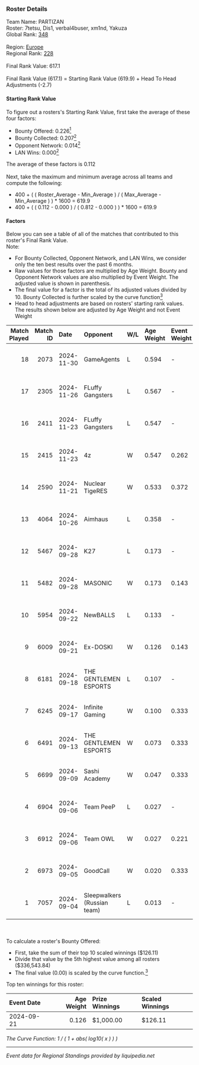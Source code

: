 ### Roster Details<br />
Team Name: PARTIZAN<br />
Roster: 7tetsu, Dis1, verbal4buser, xm1nd, Yakuza<br />
Global Rank: [348](../../standings_global_2025_03_01.md)<br />
<br />
Region: [Europe]( ../../standings_europe_2025_03_01.md)<br />
Regional Rank: [228]( ../../standings_europe_2025_03_01.md)<br />
<br />
Final Rank Value:  617.1<br />
<br />
Final Rank Value (617.1) = Starting Rank Value (619.9) + Head To Head Adjustments (-2.7)<br />

#### Starting Rank Value<br />
To figure out a rosters's Starting Rank Value, first take the average of these four factors:<br />
- Bounty Offered: 0.226[<sup>1</sup>](#table2)
- Bounty Collected: 0.207[<sup>2</sup>](#table1)
- Opponent Network: 0.014[<sup>2</sup>](#table1)
- LAN Wins: 0.000[<sup>2</sup>](#table1)

The average of these factors is 0.112<br />
<br />
Next, take the maximum and minimum average across all teams and compute the following:<br />
- 400 + ( ( Roster_Average - Min_Average ) / ( Max_Average - Min_Average ) ) * 1600 = 619.9
- 400 + ( ( 0.112 - 0.000 ) / ( 0.812 - 0.000 ) ) * 1600 = 619.9


#### Factors<br />
Below you can see a table of all of the matches that contributed to this roster's Final Rank Value.<br />
Note:<br />

- For Bounty Collected, Opponent Network, and LAN Wins, we consider only the ten best results over the past 6 months.
- Raw values for those factors are multiplied by Age Weight. Bounty and Opponent Network values are also multiplied by Event Weight. The adjusted value is shown in parenthesis.
- The final value for a factor is the total of its adjusted values divided by 10. Bounty Collected is further scaled by the curve function[<sup>3</sup>](#curveFunction)
- Head to head adjustments are based on rosters' starting rank values. The results shown below are adjusted by Age Weight and not Event Weight
<span id="table1"></span><br />


| Match Played | Match ID | Date       | Opponent                    | W/L | Age Weight | Event Weight | Bounty Collected | Opponent Network | LAN Wins  | H2H Adj. | Roster                                    |
| -: | -: | :- | :- | :- | :- | :- | :- | :- | :- | -: | :- |
|           18 |     2073 | 2024-11-30 | GameAgents                  | L   | 0.594      | -            | -                | -                | -         |    -9.59 | 7tetsu, Dis1, verbal4buser, xm1nd, Yakuza |
|           17 |     2305 | 2024-11-26 | FLuffy Gangsters            | L   | 0.567      | -            | -                | -                | -         |    -4.00 | 7tetsu, Dis1, verbal4buser, xm1nd, Yakuza |
|           16 |     2411 | 2024-11-23 | FLuffy Gangsters            | L   | 0.547      | -            | -                | -                | -         |    -4.07 | 7tetsu, Dis1, verbal4buser, xm1nd, Yakuza |
|           15 |     2415 | 2024-11-23 | 4z                          | W   | 0.547      | 0.262        | 0.004 (0.001)    | 0.156 (0.022)    | 0 (0.000) |     9.12 | 7tetsu, Dis1, verbal4buser, xm1nd, Yakuza |
|           14 |     2590 | 2024-11-21 | Nuclear TigeRES             | W   | 0.533      | 0.372        | 0.004 (0.001)    | 0.541 (0.107)    | 0 (0.000) |    12.54 | 7tetsu, Dis1, verbal4buser, xm1nd, Yakuza |
|           13 |     4064 | 2024-10-26 | Aimhaus                     | L   | 0.358      | -            | -                | -                | -         |    -7.80 | 7tetsu, Dis1, Wadeshot, xm1nd, Yakuza     |
|           12 |     5467 | 2024-09-28 | K27                         | L   | 0.173      | -            | -                | -                | -         |    -0.89 | 7tetsu, Dis1, reNIK, xm1nd, Yakuza        |
|           11 |     5482 | 2024-09-28 | MASONIC                     | W   | 0.173      | 0.143        | 0.000 (0.000)    | 0.000 (0.000)    | 0 (0.000) |     1.22 | 7tetsu, Dis1, reNIK, xm1nd, Yakuza        |
|           10 |     5954 | 2024-09-22 | NewBALLS                    | L   | 0.133      | -            | -                | -                | -         |    -1.93 | 7tetsu, Dis1, reNIK, xm1nd, Yakuza        |
|            9 |     6009 | 2024-09-21 | Ex-DOSKI                    | W   | 0.126      | 0.143        | 0.000 (0.000)    | 0.021 (0.000)    | 0 (0.000) |     0.89 | 7tetsu, Dis1, reNIK, xm1nd, Yakuza        |
|            8 |     6181 | 2024-09-18 | THE GENTLEMEN ESPORTS       | L   | 0.107      | -            | -                | -                | -         |    -1.44 | 7tetsu, Dis1, reNIK, xm1nd, Yakuza        |
|            7 |     6245 | 2024-09-17 | Infinite Gaming             | W   | 0.100      | 0.333        | 0.000 (0.000)    | 0.009 (0.000)    | 0 (0.000) |     1.43 | 7tetsu, Dis1, reNIK, xm1nd, Yakuza        |
|            6 |     6491 | 2024-09-13 | THE GENTLEMEN ESPORTS       | W   | 0.073      | 0.333        | 0.001 (0.000)    | 0.187 (0.005)    | 0 (0.000) |     1.32 | 7tetsu, Dis1, reNIK, xm1nd, Yakuza        |
|            5 |     6699 | 2024-09-09 | Sashi Academy               | W   | 0.047      | 0.333        | 0.001 (0.000)    | 0.280 (0.004)    | 0 (0.000) |     0.88 | 7tetsu, Dis1, reNIK, xm1nd, Yakuza        |
|            4 |     6904 | 2024-09-06 | Team PeeP                   | L   | 0.027      | -            | -                | -                | -         |    -0.57 | 7tetsu, Dis1, reNIK, xm1nd, Yakuza        |
|            3 |     6912 | 2024-09-06 | Team OWL                    | W   | 0.027      | 0.221        | 0.000 (0.000)    | 0.008 (0.000)    | 0 (0.000) |     0.26 | 7tetsu, Dis1, reNIK, xm1nd, Yakuza        |
|            2 |     6973 | 2024-09-05 | GoodCall                    | W   | 0.020      | 0.333        | 0.000 (0.000)    | 0.002 (0.000)    | 0 (0.000) |     0.18 | 7tetsu, Dis1, reNIK, xm1nd, Yakuza        |
|            1 |     7057 | 2024-09-04 | Sleepwalkers (Russian team) | L   | 0.013      | -            | -                | -                | -         |    -0.29 | 7tetsu, Dis1, FREXEMP, reNIK, Yakuza      |

<br />
<span id="table2"></span><br />
To calculate a roster's Bounty Offered:<br />

- First, take the sum of their top 10 scaled winnings ($126.11)
- Divide that value by the 5th highest value among all rosters ($336,543.84)
- The final value (0.00) is scaled by the curve function.[<sup>3</sup>](#curveFunction)

Top ten winnings for this roster:<br />

| Event Date | Age Weight | Prize Winnings | Scaled Winnings |
| :- | -: | :- | :- |
| 2024-09-21 |      0.126 | $1,000.00      | $126.11         |


<span id="curveFunction"></span>_The Curve Function: 1 / ( 1 + abs( log10( x ) ) )_<br />

---
_Event data for Regional Standings provided by liquipedia.net_<br />
